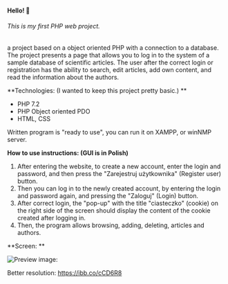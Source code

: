 #### Hello! :wave:

###### This is my first PHP web project.
a project based on a object oriented PHP with a connection to a database. The project presents a page that allows you to log in to the system of a sample database of scientific articles. The user after the correct login or registration has the ability to search, edit articles, add own content, and read the information about the authors.

**Technologies: (I wanted to keep this project pretty basic.) **
- PHP 7.2
- PHP Object oriented PDO 
- HTML, CSS

Written program is "ready to use", you can run it on XAMPP, or winNMP server.

**How to use instructions: (GUI is in Polish)**
1. After entering the website, to create a new account, enter the login and password, and then press the "Zarejestruj użytkownika" (Register user) button.
2. Then you can log in to the newly created account, by entering the login and password again, and pressing the "Zaloguj" (Login) button.
3. After correct login, the "pop-up" with the title "ciasteczko" (cookie) on the right side of the screen should display the content of the cookie created after logging in.
4. Then, the program allows browsing, adding, deleting, articles and authors.

**Screen: **

![Preview image:](https://preview.ibb.co/hUaaKT/php_pdo_project_screen.png)

Better resolution: https://ibb.co/cCD6R8
